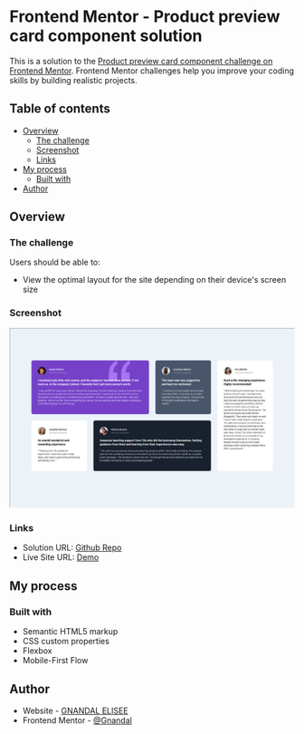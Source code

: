# Frontend Mentor - Product preview card component solution

This is a solution to the [Product preview card component challenge on Frontend Mentor](https://www.frontendmentor.io/challenges/product-preview-card-component-GO7UmttRfa). Frontend Mentor challenges help you improve your coding skills by building realistic projects. 

## Table of contents

- [Overview](#overview)
  - [The challenge](#the-challenge)
  - [Screenshot](#screenshot)
  - [Links](#links)
- [My process](#my-process)
  - [Built with](#built-with)
- [Author](#author)

## Overview

### The challenge

Users should be able to:

- View the optimal layout for the site depending on their device's screen size

### Screenshot

![](./screenshot.png)

### Links

- Solution URL: [Github Repo](https://github.com/Gnandal/testimonials-grid-section-main)
- Live Site URL: [Demo](https://gnandal.github.io/testimonials-grid-section-main/)

## My process

### Built with

- Semantic HTML5 markup
- CSS custom properties
- Flexbox
- Mobile-First Flow

## Author

- Website - [GNANDAL  ELISEE](https://gnandal-elisee.vercel.app)
- Frontend Mentor - [@Gnandal](https://www.frontendmentor.io/profile/Gnandal)

